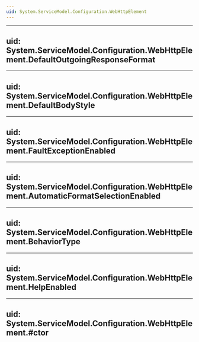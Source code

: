 ```yaml
---
uid: System.ServiceModel.Configuration.WebHttpElement
---
```


---
uid: System.ServiceModel.Configuration.WebHttpElement.DefaultOutgoingResponseFormat
---

---
uid: System.ServiceModel.Configuration.WebHttpElement.DefaultBodyStyle
---

---
uid: System.ServiceModel.Configuration.WebHttpElement.FaultExceptionEnabled
---

---
uid: System.ServiceModel.Configuration.WebHttpElement.AutomaticFormatSelectionEnabled
---

---
uid: System.ServiceModel.Configuration.WebHttpElement.BehaviorType
---

---
uid: System.ServiceModel.Configuration.WebHttpElement.HelpEnabled
---

---
uid: System.ServiceModel.Configuration.WebHttpElement.#ctor
---

